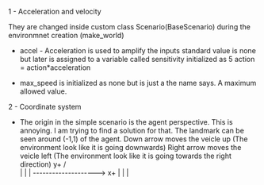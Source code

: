 1 - Acceleration and velocity

They are changed inside custom class Scenario(BaseScenario) during the environmnet creation (make_world)

- accel - Acceleration is used to amplify the inputs
standard value is none but later is assigned to a variable called sensitivity initialized as 5
action = action*acceleration

- max_speed is initialized as none but is just a the name says. A maximum allowed value.



2 - Coordinate system
- The origin in the simple scenario is the agent perspective. This is annoying. I am trying to find a solution for that.
The landmark can be seen around (-1,1) of the agent.
Down arrow moves the veicle up (The environment look like it is going downwards)
Right arrow moves the veicle left (The environment look like it is going towards the right direction)
         y+
           / \
            |
            |
            | 
 --------------------> x+
            |
            |
            |

